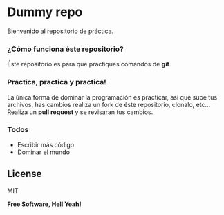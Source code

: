 # Dummy repo

Bienvenido al repositorio de práctica.

### ¿Cómo funciona éste repositorio?
Éste repositorio es para que practiques comandos de **git**.

### Practica, practica y practica!

La única forma de dominar la programación es practicar, así que sube tus archivos, has cambios realiza un fork de éste repositorio, clonalo, etc...
Realiza un **pull request** y se revisaran tus cambios.

### Todos

 - Escribir más código
 - Dominar el mundo

License
----

MIT


**Free Software, Hell Yeah!**